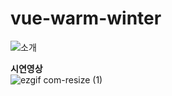 # vue-warm-winter
![소개](https://github.com/developJA/vue-wram-winter/assets/110533768/5873d9a6-ae94-432b-ac58-1853db16772d)

<b>시연영상</b><br>
![ezgif com-resize (1)](https://github.com/developJA/vue-wram-winter/assets/110533768/cc966f2c-a82b-4ceb-ac95-bdc598186849)


